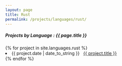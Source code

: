 ```yaml
---
layout: page
title: Rust
permalink: /projects/languages/rust/
---
```


<h5> Projects by Language : {{ page.title }} </h5>

<div class="card">
{% for project in site.languages.rust %}
  <li class="language-project"><span>{{ project.date | date_to_string }}</span> &nbsp; <a href="{{ project.url }}">{{ project.title }}</a></li>
{% endfor %}

</div>
